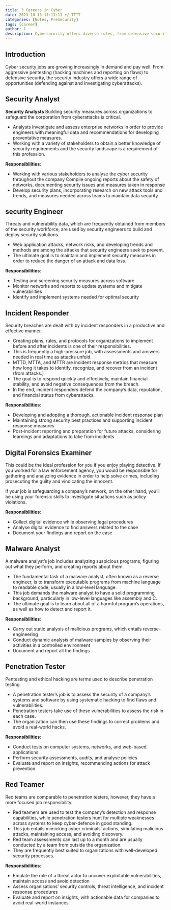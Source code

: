 ```yaml
---
title: 3 Careers in Cyber
date: 2023-10-13 11:11:11 +/-TTTT
categories: [Notes, PreSecurity]
tags: [career] 
author: 1  
description: Cybersecurity offers diverse roles, from defensive security analysts to offensive penetration testers and red teamers, each focused on protecting or testing systems for vulnerabilities.   
---
```


## Introduction

Cyber security jobs are growing increasingly in demand and pay well. From aggressive pentesting (hacking machines and reporting on flaws) to defensive security, the security industry offers a wide range of opportunities (defending against and investigating cyberattacks).

## Security Analyst

**Security Analysts**
Building security measures across organizations to safeguard the corporation from cyberattacks is critical.

- Analysts investigate and assess enterprise networks in order to provide engineers with meaningful data and recommendations for developing preventative measures.
- Working with a variety of stakeholders to obtain a better knowledge of security requirements and the security landscape is a requirement of this profession.

**Responsibilities**:

- Working with various stakeholders to analyse the cyber security throughout the company
Compile ongoing reports about the safety of networks, documenting security issues and measures taken in response
- Develop security plans, incorporating research on new attack tools and trends, and measures needed across teams to maintain data security.

## security Engineer

Threats and vulnerability data, which are frequently obtained from members of the security workforce, are used by security engineers to build and deploy security solutions.

- Web application attacks, network risks, and developing trends and methods are among the attacks that security engineers seek to prevent.
- The ultimate goal is to maintain and implement security measures in order to reduce the danger of an attack and data loss.

**Responsibilities**:

- Testing and screening security measures across software
- Monitor networks and reports to update systems and mitigate vulnerabilities
- Identify and implement systems needed for optimal security

## Incident Responder

Security breaches are dealt with by incident responders in a productive and effective manner.

- Creating plans, rules, and protocols for organizations to implement before and after incidents is one of their responsibilities.
- This is frequently a high-pressure job, with assessments and answers needed in real time as attacks unfold.
- MTTD, MTTA, and MTTR are incident response metrics that measure how long it takes to identify, recognize, and recover from an incident (from attacks.)
- The goal is to respond quickly and effectively, maintain financial stability, and avoid negative consequences from the breach.
- In the end, incident responders defend the company’s data, reputation, and financial status from cyberattacks.

**Responsibilities**:

- Developing and adopting a thorough, actionable incident response plan
- Maintaining strong security best practices and supporting incident response measures
- Post-incident reporting and preparation for future attacks, considering learnings and adaptations to take from incidents

## Digital Forensics Examiner

This could be the ideal profession for you if you enjoy playing detective. If you worked for a law enforcement agency, you would be responsible for gathering and analyzing evidence in order to help solve crimes, including prosecuting the guilty and vindicating the innocent.

If your job is safeguarding a company’s network, on the other hand, you’ll be using your forensic skills to investigate situations such as policy violations.

**Responsibilities**:

- Collect digital evidence while observing legal procedures
- Analyse digital evidence to find answers related to the case
- Document your findings and report on the case

## Malware Analyst

A malware analyst’s job includes analyzing suspicious programs, figuring out what they perform, and creating reports about them.

- The fundamental task of a malware analyst, often known as a reverse engineer, is to transform executable programs from machine language to readable code, usually in a low-level language.
- This job demands the malware analyst to have a solid programming background, particularly in low-level languages like assembly and C.
- The ultimate goal is to learn about all of a harmful program’s operations, as well as how to detect and report it.

**Responsibilities**:

- Carry out static analysis of malicious programs, which entails reverse-engineering
- Conduct dynamic analysis of malware samples by observing their activities in a controlled environment
- Document and report all the findings

## Penetration Tester

Pentesting and ethical hacking are terms used to describe penetration testing.

- A penetration tester’s job is to assess the security of a company’s systems and software by using systematic hacking to find flaws and vulnerabilities.
- Penetration testers take use of these vulnerabilities to assess the risk in each case.
- The organization can then use these findings to correct problems and avoid a real-world hacks.

**Responsibilities**:

- Conduct tests on computer systems, networks, and web-based applications
- Perform security assessments, audits, and analyse policies
- Evaluate and report on insights, recommending actions for attack prevention

## Red Teamer

Red teams are comparable to penetration testers, however, they have a more focused job responsibility.

- Red teamers are used to test the company’s detection and response capabilities, while penetration testers hunt for multiple weaknesses across systems to keep cyber-defence in good standing.
- This job entails mimicking cyber criminals’ actions, simulating malicious attacks, maintaining access, and avoiding discovery.
- Red team assessments can last up to a month and are usually conducted by a team from outside the organization.
- They are frequently best suited to organizations with well-developed security processes.

**Responsibilities**:

- Emulate the role of a threat actor to uncover exploitable vulnerabilities, maintain access and avoid detection
- Assess organisations’ security controls, threat intelligence, and incident response procedures
- Evaluate and report on insights, with actionable data for companies to avoid real-world instances